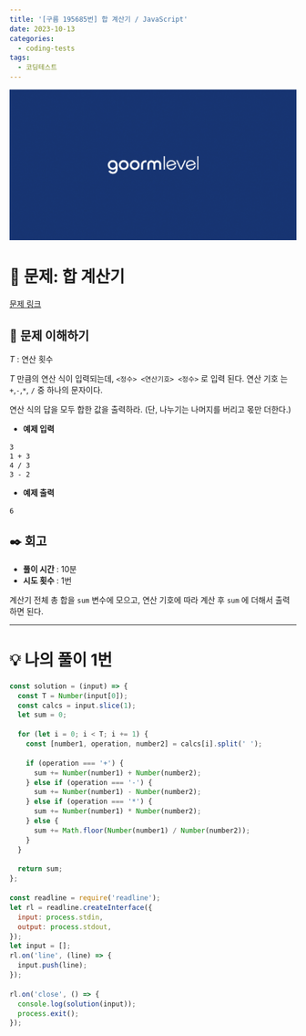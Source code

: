 ```yaml
---
title: '[구름 195685번] 합 계산기 / JavaScript'
date: 2023-10-13
categories:
  - coding-tests
tags:
  - 코딩테스트
---
```


![](images/Pasted%20image%2020231012050100.png)

# 📝 문제: 합 계산기

[문제 링크](https://level.goorm.io/exam/195685/%ED%95%A9-%EA%B3%84%EC%82%B0%EA%B8%B0/quiz/1)

## 🎯 문제 이해하기

$T$ : 연산 횟수

$T$ 만큼의 연산 식이 입력되는데, `<정수> <연산기호> <정수>` 로 입력 된다. 연산 기호 는 `+`,`-`,`*`, `/` 중 하나의 문자이다.

연산 식의 답을 모두 합한 값을 출력하라. (단, 나누기는 나머지를 버리고 몫만 더한다.)

- **예제 입력**

```
3
1 + 3
4 / 3
3 - 2
```

- **예제 출력**

```
6
```

## ✒️ 회고

- **풀이 시간** : 10분
- **시도 횟수** : 1번

계산기 전체 총 합을 `sum` 변수에 모으고, 연산 기호에 따라 계산 후 `sum` 에 더해서 출력하면 된다.

---

# 💡 나의 풀이 1번

```js
const solution = (input) => {
  const T = Number(input[0]);
  const calcs = input.slice(1);
  let sum = 0;

  for (let i = 0; i < T; i += 1) {
    const [number1, operation, number2] = calcs[i].split(' ');

    if (operation === '+') {
      sum += Number(number1) + Number(number2);
    } else if (operation === '-') {
      sum += Number(number1) - Number(number2);
    } else if (operation === '*') {
      sum += Number(number1) * Number(number2);
    } else {
      sum += Math.floor(Number(number1) / Number(number2));
    }
  }

  return sum;
};

const readline = require('readline');
let rl = readline.createInterface({
  input: process.stdin,
  output: process.stdout,
});
let input = [];
rl.on('line', (line) => {
  input.push(line);
});

rl.on('close', () => {
  console.log(solution(input));
  process.exit();
});
```

